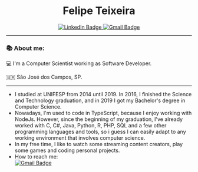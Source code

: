 <div id="title" align="center">
  <h1> Felipe Teixeira </h1>
</div>

<div id="badges" align="center">
  <a href="https://linkedin.com/in/felipe-arquelau">
    <img src="https://img.shields.io/badge/LinkedIn-blue?style=for-the-badge&logo=linkedin&logoColor=white" alt="LinkedIn Badge"/>
  </a>
  <a href="mailto:felipeteixeira.pro@gmail.com">
    <img src=https://img.shields.io/badge/Gmail-red?style=for-the-badge&logo=gmail&logoColor=white alt="Gmail Badge"/>
  </a>
  <br>
  <img src="https://komarev.com/ghpvc/?username=Arquelau&style=flat-square&color=blue" alt=""/>
</div>

<hr>

<div id="about-me">
<h3> 📚 About me: </h3>
<p> 💻  I'm a Computer Scientist working as Software Developer.</p>
<p> 🇧🇷  São José dos Campos, SP. </p>
<hr>
<ul>
  <li> 
    I studied at UNIFESP from 2014 until 2019. In 2016, I finished the Science and Technology graduation, and in 2019 I got my Bachelor's degree in Computer Science.</li>
  <li> 
    Nowadays, I'm used to code in TypeScript, because I enjoy working with NodeJs. However, since the beginning of my graduation, I've already worked with C, C#, Java, Python, R, PHP, SQL and a few other programming languages and tools, so i guess I can easily adapt to any working environment that involves         computer science. </li>
  <li> 
    In my free time, I like to watch some streaming content creators, play some games and coding personal projects.
  </li>
  
  <li> 
    How to reach me:
    <br>
          <a href= "mailto:felipeteixeira.pro@gmail.com" rel="nofollow">
            <img src="https://img.shields.io/badge/Contact-green?style=flat&amp;logo=gmail&amp;logoColor=white" alt="Gmail Badge" >
          </a>
  </li>     
</ul>
</div>




<!--
**Arquelau/Arquelau** is a ✨ _special_ ✨ repository because its `README.md` (this file) appears on your GitHub profile.

Here are some ideas to get you started:

- 🔭 I’m currently working on ...
- 🌱 I’m currently learning ...
- 👯 I’m looking to collaborate on ...
- 🤔 I’m looking for help with ...
- 💬 Ask me about ...
- 📫 How to reach me: ...
- 😄 Pronouns: ...
- ⚡ Fun fact: ...
-->
